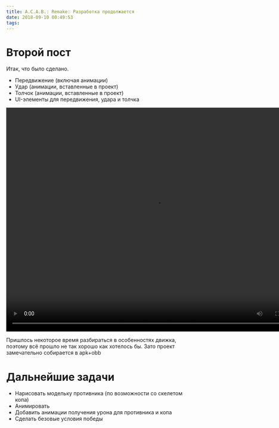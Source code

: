 ```yaml
---
title: A.C.A.B.: Remake: Разработка продолжается
date: 2018-09-10 00:49:53
tags:
---
```

# Второй пост
Итак, что было сделано.
* Передвижение (включая анимации)
* Удар (анимации, вставленные в проект)
* Толчок (анимации, вставленные в проект)
* UI-элементы для передвижения, удара и толчка

<video width="800" height="600" controls>
  <source src="1.webm" type="video/webm">
</video>

Пришлось некоторое время разбираться в особенностях движка, поэтому всё прошло не так хорошо как хотелось бы. Зато проект замечательно собирается в apk+obb

# Дальнейшие задачи
* Нарисовать модельку противника (по возможности со скелетом копа)
* Анимировать
* Добавить анимации получения урона для противника и копа
* Сделать безовые условия победы